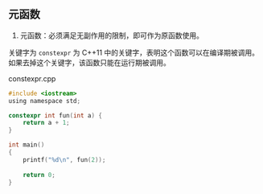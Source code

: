 ## 元函数

1. 元函数：必须满足无副作用的限制，即可作为原函数使用。

关键字为 `constexpr` 为 C++11 中的关键字，表明这个函数可以在编译期被调用。如果去掉这个关键字，该函数只能在运行期被调用。

constexpr.cpp
```c
#include <iostream>
using namespace std;

constexpr int fun(int a) {
    return a + 1;
}

int main()
{
    printf("%d\n", fun(2));
    
    return 0;
}
```
